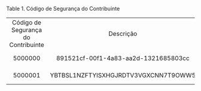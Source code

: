 <div id="d118827e1" class="table">

<div class="table-title">

Table 1. Código de Segurança do
Contribuinte

</div>

<div class="table-contents">

|                                     |                                      |        |              |                 |                |
| :---------------------------------: | :----------------------------------: | :----: | :----------: | :-------------: | :------------: |
| Código de Segurança do Contribuinte |              Descrição               | Padrão | Ambiente NFe |      Nome       | Chave de Busca |
|               5000000               | 891521cf-00f1-4a83-aa2d-1321685803cc | false  |      2       | CSC Homologação |     000001     |
|               5000001               | YBTBSL1NZFTYISXHGJRDTV3VGXCNN7T9OWW5 | false  |      2       | CSC Homologação |     000001     |

</div>

</div>
